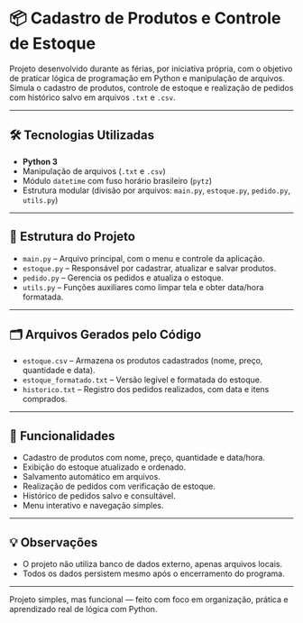 # 📦 Cadastro de Produtos e Controle de Estoque

Projeto desenvolvido durante as férias, por iniciativa própria, com o objetivo de praticar lógica de programação em Python e manipulação de arquivos. Simula o cadastro de produtos, controle de estoque e realização de pedidos com histórico salvo em arquivos `.txt` e `.csv`.

---

## 🛠️ Tecnologias Utilizadas

- **Python 3**
- Manipulação de arquivos (`.txt` e `.csv`)
- Módulo `datetime` com fuso horário brasileiro (`pytz`)
- Estrutura modular (divisão por arquivos: `main.py`, `estoque.py`, `pedido.py`, `utils.py`)

---

## 🐍 Estrutura do Projeto

- `main.py` – Arquivo principal, com o menu e controle da aplicação.  
- `estoque.py` – Responsável por cadastrar, atualizar e salvar produtos.  
- `pedido.py` – Gerencia os pedidos e atualiza o estoque.  
- `utils.py` – Funções auxiliares como limpar tela e obter data/hora formatada.  

---

## 🗂️ Arquivos Gerados pelo Código

- `estoque.csv` – Armazena os produtos cadastrados (nome, preço, quantidade e data).  
- `estoque_formatado.txt` – Versão legível e formatada do estoque.  
- `historico.txt` – Registro dos pedidos realizados, com data e itens comprados.

---

## 🚀 Funcionalidades

- Cadastro de produtos com nome, preço, quantidade e data/hora.  
- Exibição do estoque atualizado e ordenado.  
- Salvamento automático em arquivos.  
- Realização de pedidos com verificação de estoque.  
- Histórico de pedidos salvo e consultável.  
- Menu interativo e navegação simples.

---

## 💡 Observações

- O projeto não utiliza banco de dados externo, apenas arquivos locais.
- Todos os dados persistem mesmo após o encerramento do programa.

---

Projeto simples, mas funcional — feito com foco em organização, prática e aprendizado real de lógica com Python.
